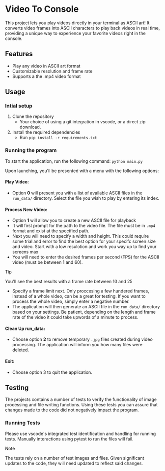 # Video To Console
This project lets you play videos directly in your terminal as ASCII art! It converts video frames into ASCII characters to play back videos in real time, providing a unique way to experience your favorite videos right in the console.

## Features
- Play any video in ASCII art format
- Customizable resolution and frame rate
- Supports a the .mp4 video format

## Usage
### Intial setup
1. Clone the repository
   - Your choice of using a git integration in vscode, or a direct zip download.
2. Install the required dependencies
   - Run ```pip install -r requirements.txt```


### Running the program
To start the application, run the following command: ```python main.py```

Upon launching, you'll be presented with a menu with the following options:

#### Play Video:
- Option **0** will present you with a list of available ASCII files in the `run_data/` directory. Select the file you wish to play by entering its index.

#### Process New Video:
- Option **1** will allow you to create a new ASCII file for playback
- It will first prompt for the path to the video file. The file must be in `.mp4` format and exist at the specified path.
- Next you will need to specify a width and height. This could require some trial and error to find the best option for your specifc screen size and video. Start with a low resulotion and work you way up to find your screens max
- You will need to enter the desired frames per second (FPS) for the ASCII video (must be between 1 and 60).
> [!TIP]
> You'll see the best results with a frame rate between 10 and 25
- Specify a frame limit next. Only proccesing a few hundered frames, instead of a whole video, can be a great for testing. If you want to process the whole video, simply enter a negative number.
- The application will then generate an ASCII file in the `run_data/` directory based on your settings. Be patient, depending on the length and frame rate of the video it could take upwords of a minute to process.


#### Clean Up run_data: 
- Choose option **2** to remove temporary `.jpg` files created during video processing. The application will inform you how many files were deleted.

#### Exit:
- Choose option 3 to quit the application.

## Testing
The projects contains a number of tests to verify the functionality of image processing and file writing functions. Using these tests you can assure that changes made to the code did not negatively impact the program.

### Running Tests
Please use vscode's integrated test identification and handling for running tests. Manually interactions using pytest to run the files will fail.
> [!NOTE]
> The tests rely on a number of test images and files. Given significant updates to the code, they will need updated to reflect said changes.
